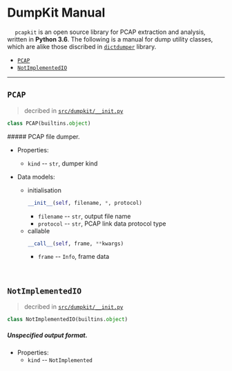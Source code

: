 # DumpKit Manual

&emsp; `pcapkit` is an open source library for PCAP extraction and analysis, written in __Python 3.6__. The following is a manual for dump utility classes, which are alike those discribed in [`dictdumper`](https://github.com/JarryShaw/dictdumper) library.

 - [`PCAP`](#pcap)
 - [`NotImplementedIO`](#notimplementedio)

---

## `PCAP`

 > decribed in [`src/dumpkit/__init.py`](https://github.com/JarryShaw/PyPCAPKit/tree/master/pcapkit/dumpkit/__init__.py)

```python
class PCAP(builtins.object)
```

##### PCAP file dumper.

 - Properties:
    * `kind` -- `str`, dumper kind

 - Data models:
    * initialisation
        ```python
        __init__(self, filename, *, protocol)
        ```
        - `filename` -- `str`, output file name
        - `protocol` -- `str`, PCAP link data protocol type
    * callable
        ```python
        __call__(self, frame, **kwargs)
        ```
        - `frame` -- `Info`, frame data

&nbsp;

## `NotImplementedIO`

 > decribed in [`src/dumpkit/__init.py`](https://github.com/JarryShaw/PyPCAPKit/tree/master/pcapkit/dumpkit/__init__.py)

```python
class NotImplementedIO(builtins.object)
```

##### Unspecified output format.

 - Properties:
    * `kind` -- `NotImplemented`
